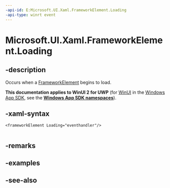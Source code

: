 ```yaml
---
-api-id: E:Microsoft.UI.Xaml.FrameworkElement.Loading
-api-type: winrt event
---
```


<!-- Event syntax
public event Windows.Foundation.TypedEventHandler Loading<Windows.UI.Xaml.FrameworkElement,  object>
-->

# Microsoft.UI.Xaml.FrameworkElement.Loading

## -description
Occurs when a [FrameworkElement](frameworkelement.md) begins to load.

**This documentation applies to WinUI 2 for UWP** (for [WinUI](/windows/apps/winui/winui3/) in the [Windows App SDK](/windows/apps/windows-app-sdk/), see the **[Windows App SDK namespaces](/windows/windows-app-sdk/api/winrt/)**).

## -xaml-syntax
```xaml
<frameworkElement Loading="eventhandler"/>
 
```


## -remarks

## -examples

## -see-also
